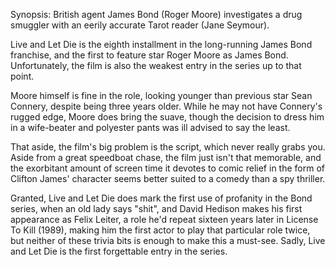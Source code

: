 Synopsis: British agent James Bond (Roger Moore) investigates a drug smuggler with an eerily accurate Tarot reader (Jane Seymour).

Live and Let Die is the eighth installment in the long-running James Bond franchise, and the first to feature star Roger Moore as James Bond. Unfortunately, the film is also the weakest entry in the series up to that point.

Moore himself is fine in the role, looking younger than previous star Sean Connery, despite being three years older. While he may not have Connery's rugged edge, Moore does bring the suave, though the decision to dress him in a wife-beater and polyester pants was ill advised to say the least. 

That aside, the film's big problem is the script, which never really grabs you. Aside from a great speedboat chase, the film just isn't that memorable, and the exorbitant amount of screen time it devotes to comic relief in the form of Clifton James' character seems better suited to a comedy than a spy thriller. 

Granted, Live and Let Die does mark the first use of profanity in the Bond series, when an old lady says "shit", and David Hedison makes his first appearance as Felix Leiter, a role he'd repeat sixteen years later in License To Kill (1989), making him the first actor to play that particular role twice, but neither of these trivia bits is enough to make this a must-see. Sadly, Live and Let Die is the first forgettable entry in the series.
